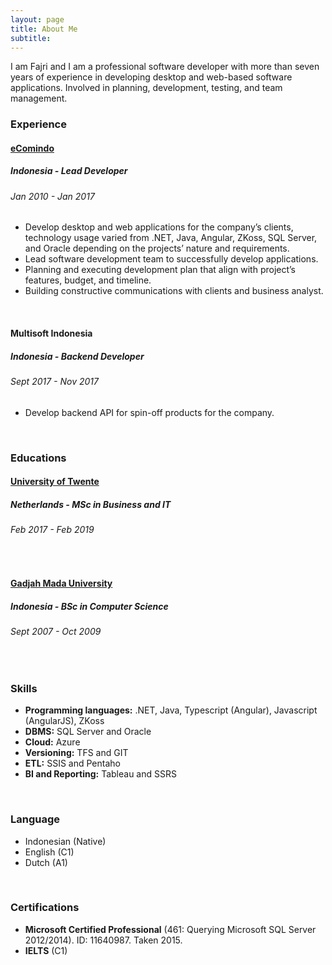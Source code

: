 ```yaml
---
layout: page
title: About Me
subtitle: 
---
```


I am Fajri and I am a professional software developer with more than seven years of experience in developing desktop and web-based software applications. Involved in planning, development, testing, and team management.

### Experience

#### [eComindo](http://www.ecomindo.com/)
##### Indonesia - Lead Developer
###### Jan 2010 - Jan 2017

- Develop desktop and web applications for the company’s clients, technology usage varied from .NET, Java, Angular, ZKoss, SQL Server, and Oracle depending on the projects’ nature and requirements.
- Lead software development team to successfully develop applications.
- Planning and executing development plan that align with project’s features, budget, and timeline.
- Building constructive communications with clients and business analyst.

<br/>

#### Multisoft Indonesia
##### Indonesia - Backend Developer
###### Sept 2017 - Nov 2017

- Develop backend API for spin-off products for the company.

<br/>

### Educations

#### [University of Twente](https://www.utwente.nl/en/)
##### Netherlands - MSc in Business and IT
###### Feb 2017 - Feb 2019

<br/>

#### [Gadjah Mada University](https://ugm.ac.id/en/)
##### Indonesia - BSc in Computer Science
###### Sept 2007 - Oct 2009

<br/>

### Skills
- **Programming languages:** .NET, Java, Typescript (Angular), Javascript (AngularJS), ZKoss
- **DBMS:** SQL Server and Oracle
- **Cloud:** Azure
- **Versioning:** TFS and GIT
- **ETL:** SSIS and Pentaho
- **BI and Reporting:** Tableau and SSRS

<br/>

### Language
- Indonesian (Native)
- English (C1)
- Dutch (A1)

<br/>

### Certifications
- **Microsoft Certified Professional** (461: Querying Microsoft SQL Server 2012/2014). ID: 11640987. Taken 2015.
- **IELTS** (C1)
